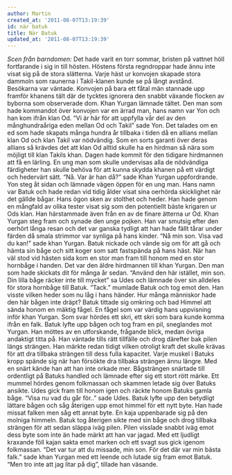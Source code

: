 ```yaml
---
author: Martin
created_at: '2011-08-07T13:19:39'
id: när batuk
title: När Batuk
updated_at: '2011-08-07T13:19:39'
---
```

*Scen från barndomen:* Det hade varit en torr sommar, bristen på vattnet höll fortfarande i sig in till hösten. Höstens första regndroppar hade ännu inte visat sig på de stora slätterna. Varje häst ur konvojen skapade stora dammoln som raunerna i Takil-klanen kunde se på långt avstånd. Besökarna var väntade. Konvojen på bara ett fåtal män stannade upp framför khanens tält där de tycktes ignorera den snabbt växande flocken av byborna som observerade dom. Khan Yurgan lämnade tältet. Den man som hade kommandot över konvojen var en ärrad man, hans namn var Yon och han kom ifrån klan Od. “Vi är här för att uppfylla vår del av den månghundraåriga eden mellan Od och Takil” sade Yon. Det talades om en ed som hade skapats många hundra år tillbaka i tiden då en allians mellan klan Od och klan Takil var nödvändig. Som en sorts garanti över deras allians så krävdes det att klan Od alltid skulle ha en hirdman så nära som möjligt till klan Takils khan. Dagen hade kommit för den tidigare hirdmannen att få en lärling. En ung man som skulle undervisas alla de nödvändiga färdigheter han skulle behöva för att kunna skydda khanen på ett värdigt och hedervärt sätt. “Nå. Var är han då?” sade Khan Yurgan uppfordrande. Yon steg åt sidan och lämnade vägen öppen för en ung man. Hans namn var Batuk och hade redan vid tidig ålder visat sina oerhörda skicklighet när det gällde bågar. Hans ögon sken av stolthet och heder. Han hade genom en mångfald av olika tester visat sig som den potentiellt bäste krigaren ur Ods klan. Han härstammade även från en av de finare ätterna ur Od. Khan Yurgan steg fram och synade den unge pojken. Han var smutsig efter den oerhört långa resan och det var ganska tydligt att han hade fällt tårar under färden då smala strimmor var synliga på hans kinder. “Nå min son. Visa vad du kan!” sade khan Yurgan. Batuk nickade och vände sig om för att gå och hämta sin båge och sitt koger som satt fastspända på hans häst. När han väl stod vid hästen sida kom en stor man fram till honom med en stor hornbåge i handen. Det var den äldre hirdmannen till khan Yurgan. Den man som hade skickats dit för många år sedan. “Använd den här istället, min son. Din lilla båge räcker inte till mycket” sa Udes och lämnade över sin alldeles för stora hornbåge till Batuk. “Tack.” mumlade Batuk och tog emot den. Han visste vilken heder som nu låg i hans händer. Hur många människor hade den här bågen inte dräpt? Batuk tittade sig omkring och bad Himmel att sända honom en mäktig fågel. En fågel som var värdig hans uppvisning inför khan Yurgan. Som svar hördes ett skri, ett skri som bara kunde komma ifrån en falk. Batuk lyfte upp bågen och tog fram en pil, sneglandes mot Yurgan. Han möttes av en utforskande, frågande blick, medan övriga andaktigt titta på. Han väntade tills rätt tillfälle och drog därefter bak pilen längs strängen. Han märkte redan tidigt vilken otroligt kraft det skulle krävas för att dra tillbaka strängen till dess fulla kapacitet. Varje muskel i Batuks kropp spände sig när han försökte dra tillbaka strängen ännu längre. Med en snärt kände han att han inte orkade mer. Bågsträngen snärtade till ordentligt på Batuks handled och lämnade efter sig ett stort rött märke. Ett mummel hördes genom folkmassan och skammen letade sig över Batuks ansikte. Udes gick fram till honom igen och räckte honom Batuks gamla båge. “Visa nu vad du går för..” sade Udes. Batuk lyfte upp den betydligt lättare bågen och såg återigen upp emot himmel för ett nytt byte. Han hade missat falken men såg ett annat byte. En kaja uppenbarade sig på den molniga himmeln. Batuk tog återigen sikte med sin båge och drog tillbaka strängen för att sedan släppa iväg pilen. Pilen visslade snabbt iväg emot dess byte som inte än hade märkt att han var jagad. Med ett ljudligt kraxande föll kajan sakta emot marken och ett svagt sus gick igenom folkmassan. “Det var tur att du missade, min son. För det där var min bästa falk.” sade khan Yurgan med ett leende och lutade sig fram emot Batuk. “Men tro inte att jag litar på dig”, tillade han väsande.